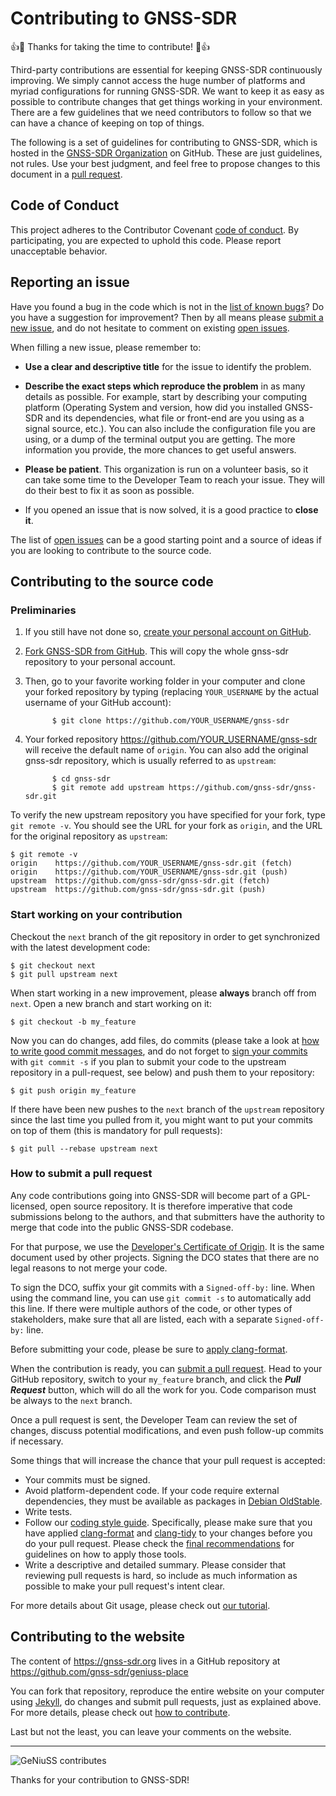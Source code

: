 # Contributing to GNSS-SDR

<!-- prettier-ignore-start -->
[comment]: # (
SPDX-License-Identifier: GPL-3.0-or-later
)

[comment]: # (
SPDX-FileCopyrightText: 2011-2021 Carles Fernandez-Prades <carles.fernandez@cttc.es>
)
<!-- prettier-ignore-end -->

:+1::tada: Thanks for taking the time to contribute! :tada::+1:

Third-party contributions are essential for keeping GNSS-SDR continuously
improving. We simply cannot access the huge number of platforms and myriad
configurations for running GNSS-SDR. We want to keep it as easy as possible to
contribute changes that get things working in your environment. There are a few
guidelines that we need contributors to follow so that we can have a chance of
keeping on top of things.

The following is a set of guidelines for contributing to GNSS-SDR, which is
hosted in the [GNSS-SDR Organization](https://github.com/gnss-sdr) on GitHub.
These are just guidelines, not rules. Use your best judgment, and feel free to
propose changes to this document in a
[pull request](#how-to-submit-a-pull-request).

## Code of Conduct

This project adheres to the Contributor Covenant
[code of conduct](CODE_OF_CONDUCT.md). By participating, you are expected to
uphold this code. Please report unacceptable behavior.

## Reporting an issue

Have you found a bug in the code which is not in the
[list of known bugs](https://github.com/gnss-sdr/gnss-sdr/issues)? Do you have a
suggestion for improvement? Then by all means please
[submit a new issue](https://github.com/gnss-sdr/gnss-sdr/issues/new), and do
not hesitate to comment on existing
[open issues](https://github.com/gnss-sdr/gnss-sdr/issues).

When filling a new issue, please remember to:

- **Use a clear and descriptive title** for the issue to identify the problem.

- **Describe the exact steps which reproduce the problem** in as many details as
  possible. For example, start by describing your computing platform (Operating
  System and version, how did you installed GNSS-SDR and its dependencies, what
  file or front-end are you using as a signal source, etc.). You can also
  include the configuration file you are using, or a dump of the terminal output
  you are getting. The more information you provide, the more chances to get
  useful answers.

- **Please be patient**. This organization is run on a volunteer basis, so it
  can take some time to the Developer Team to reach your issue. They will do
  their best to fix it as soon as possible.

- If you opened an issue that is now solved, it is a good practice to **close
  it**.

The list of [open issues](https://github.com/gnss-sdr/gnss-sdr/issues) can be a
good starting point and a source of ideas if you are looking to contribute to
the source code.

## Contributing to the source code

### Preliminaries

1.  If you still have not done so,
    [create your personal account on GitHub](https://github.com/join).

2.  [Fork GNSS-SDR from GitHub](https://github.com/gnss-sdr/gnss-sdr/fork). This
    will copy the whole gnss-sdr repository to your personal account.

3.  Then, go to your favorite working folder in your computer and clone your
    forked repository by typing (replacing `YOUR_USERNAME` by the actual
    username of your GitHub account):

              $ git clone https://github.com/YOUR_USERNAME/gnss-sdr

4.  Your forked repository https://github.com/YOUR_USERNAME/gnss-sdr will
    receive the default name of `origin`. You can also add the original gnss-sdr
    repository, which is usually referred to as `upstream`:

              $ cd gnss-sdr
              $ git remote add upstream https://github.com/gnss-sdr/gnss-sdr.git

To verify the new upstream repository you have specified for your fork, type
`git remote -v`. You should see the URL for your fork as `origin`, and the URL
for the original repository as `upstream`:

```
$ git remote -v
origin    https://github.com/YOUR_USERNAME/gnss-sdr.git (fetch)
origin    https://github.com/YOUR_USERNAME/gnss-sdr.git (push)
upstream  https://github.com/gnss-sdr/gnss-sdr.git (fetch)
upstream  https://github.com/gnss-sdr/gnss-sdr.git (push)
```

### Start working on your contribution

Checkout the `next` branch of the git repository in order to get synchronized
with the latest development code:

```
$ git checkout next
$ git pull upstream next
```

When start working in a new improvement, please **always** branch off from
`next`. Open a new branch and start working on it:

```
$ git checkout -b my_feature
```

Now you can do changes, add files, do commits (please take a look at
[how to write good commit messages](https://chris.beams.io/posts/git-commit/),
and do not forget to
[sign your commits](https://git-scm.com/book/en/v2/Git-Tools-Signing-Your-Work)
with `git commit -s` if you plan to submit your code to the upstream repository
in a pull-request, see below) and push them to your repository:

```
$ git push origin my_feature
```

If there have been new pushes to the `next` branch of the `upstream` repository
since the last time you pulled from it, you might want to put your commits on
top of them (this is mandatory for pull requests):

```
$ git pull --rebase upstream next
```

### How to submit a pull request

Any code contributions going into GNSS-SDR will become part of a GPL-licensed,
open source repository. It is therefore imperative that code submissions belong
to the authors, and that submitters have the authority to merge that code into
the public GNSS-SDR codebase.

For that purpose, we use the
[Developer's Certificate of Origin](https://github.com/gnss-sdr/gnss-sdr/blob/next/.github/DCO.txt).
It is the same document used by other projects. Signing the DCO states that
there are no legal reasons to not merge your code.

To sign the DCO, suffix your git commits with a `Signed-off-by:` line. When
using the command line, you can use `git commit -s` to automatically add this
line. If there were multiple authors of the code, or other types of
stakeholders, make sure that all are listed, each with a separate
`Signed-off-by:` line.

Before submitting your code, please be sure to
[apply clang-format](https://gnss-sdr.org/coding-style/#use-tools-for-automated-code-formatting).

When the contribution is ready, you can
[submit a pull request](https://github.com/gnss-sdr/gnss-sdr/compare/). Head to
your GitHub repository, switch to your `my_feature` branch, and click the
_**Pull Request**_ button, which will do all the work for you. Code comparison
must be always to the `next` branch.

Once a pull request is sent, the Developer Team can review the set of changes,
discuss potential modifications, and even push follow-up commits if necessary.

Some things that will increase the chance that your pull request is accepted:

- Your commits must be signed.
- Avoid platform-dependent code. If your code require external dependencies,
  they must be available as packages in
  [Debian OldStable](https://wiki.debian.org/DebianOldStable).
- Write tests.
- Follow our [coding style guide](https://gnss-sdr.org/coding-style/).
  Specifically, please make sure that you have applied
  [clang-format](https://clang.llvm.org/docs/ClangFormat.html) and
  [clang-tidy](https://clang.llvm.org/extra/clang-tidy/) to your changes before
  you do your pull request. Please check the
  [final recommendations](https://gnss-sdr.org/coding-style/#final-recommendations)
  for guidelines on how to apply those tools.
- Write a descriptive and detailed summary. Please consider that reviewing pull
  requests is hard, so include as much information as possible to make your pull
  request's intent clear.

For more details about Git usage, please check out
[our tutorial](https://gnss-sdr.org/docs/tutorials/using-git/).

## Contributing to the website

The content of https://gnss-sdr.org lives in a GitHub repository at
https://github.com/gnss-sdr/geniuss-place

You can fork that repository, reproduce the entire website on your computer
using [Jekyll](https://jekyllrb.com/), do changes and submit pull requests, just
as explained above. For more details, please check out
[how to contribute](https://gnss-sdr.org/contribute/).

Last but not the least, you can leave your comments on the website.

---

![GeNiuSS
contributes](https://gnss-sdr.org/assets/images/geniuss-contribute.png)

Thanks for your contribution to GNSS-SDR!

